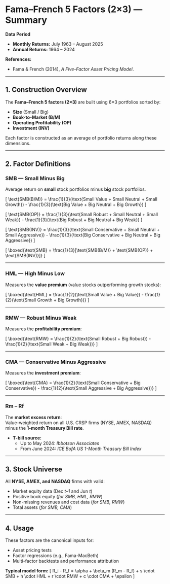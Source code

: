 # **Fama–French 5 Factors (2×3) — Summary**

**Data Period**  
- **Monthly Returns:** July 1963 – August 2025  
- **Annual Returns:** 1964 – 2024  

**References:**  
- Fama & French (2014), *A Five-Factor Asset Pricing Model*.  

---

## **1. Construction Overview**

The **Fama–French 5 factors (2×3)** are built using 6×3 portfolios sorted by:
- **Size** (Small / Big)
- **Book-to-Market (B/M)**
- **Operating Profitability (OP)**
- **Investment (INV)**  

Each factor is constructed as an average of portfolio returns along these dimensions.

---

## **2. Factor Definitions**

### **SMB — Small Minus Big**
Average return on **small** stock portfolios minus **big** stock portfolios.

\[
\text{SMB(B/M)} = \frac{1}{3}(\text{Small Value + Small Neutral + Small Growth}) - \frac{1}{3}(\text{Big Value + Big Neutral + Big Growth})
\]

\[
\text{SMB(OP)} = \frac{1}{3}(\text{Small Robust + Small Neutral + Small Weak}) - \frac{1}{3}(\text{Big Robust + Big Neutral + Big Weak})
\]

\[
\text{SMB(INV)} = \frac{1}{3}(\text{Small Conservative + Small Neutral + Small Aggressive}) - \frac{1}{3}(\text{Big Conservative + Big Neutral + Big Aggressive})
\]

\[
\boxed{\text{SMB} = \frac{1}{3}[\text{SMB(B/M)} + \text{SMB(OP)} + \text{SMB(INV)}]}
\]

---

### **HML — High Minus Low**
Measures the **value premium** (value stocks outperforming growth stocks):

\[
\boxed{\text{HML} = \frac{1}{2}(\text{Small Value + Big Value}) - \frac{1}{2}(\text{Small Growth + Big Growth})}
\]

---

### **RMW — Robust Minus Weak**
Measures the **profitability premium**:

\[
\boxed{\text{RMW} = \frac{1}{2}(\text{Small Robust + Big Robust}) - \frac{1}{2}(\text{Small Weak + Big Weak})}
\]

---

### **CMA — Conservative Minus Aggressive**
Measures the **investment premium**:

\[
\boxed{\text{CMA} = \frac{1}{2}(\text{Small Conservative + Big Conservative}) - \frac{1}{2}(\text{Small Aggressive + Big Aggressive})}
\]

---

### **Rm – Rf**
The **market excess return**:  
Value-weighted return on all U.S. CRSP firms (NYSE, AMEX, NASDAQ)  
minus the **1-month Treasury Bill rate**.

- **T-bill source:**  
  - Up to May 2024: *Ibbotson Associates*  
  - From June 2024: *ICE BofA US 1-Month Treasury Bill Index*

---

## **3. Stock Universe**
All **NYSE, AMEX, and NASDAQ** firms with valid:
- Market equity data (Dec *t–1* and Jun *t*)
- Positive book equity (*for SMB, HML, RMW*)
- Non-missing revenues and cost data (*for SMB, RMW*)
- Total assets (*for SMB, CMA*)

---

## **4. Usage**
These factors are the canonical inputs for:
- Asset pricing tests
- Factor regressions (e.g., Fama-MacBeth)
- Multi-factor backtests and performance attribution

**Typical model form:**
\[
R_i - R_f = \alpha + \beta_m (R_m - R_f) + s \cdot SMB + h \cdot HML + r \cdot RMW + c \cdot CMA + \epsilon
\]


